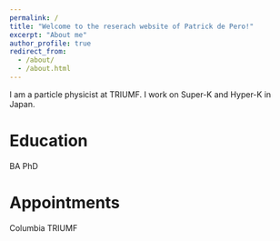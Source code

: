 ```yaml
---
permalink: /
title: "Welcome to the reserach website of Patrick de Pero!"
excerpt: "About me"
author_profile: true
redirect_from: 
  - /about/
  - /about.html
---
```


I am a particle physicist at TRIUMF. I work on Super-K and Hyper-K in Japan.

Education
======
BA
PhD

Appointments
======
Columbia
TRIUMF
